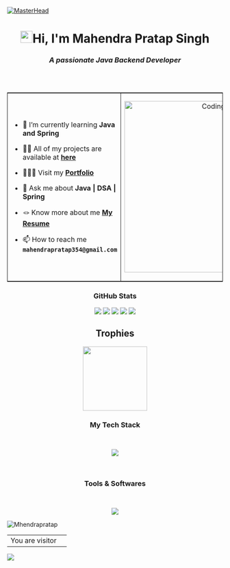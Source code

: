 [![MasterHead](https://capsule-render.vercel.app/api?type=waving&color=gradient&height=100&section=header)](https://mhendrapratap.github.io/)
<h1 align="center"><img src="https://media.giphy.com/media/hvRJCLFzcasrR4ia7z/giphy.gif" width="28">Hi, I'm Mahendra Pratap Singh</h1>
<h3 align="center" ><i>A passionate Java Backend Developer</i></h3>
<br>
<table style="border: 0.5px solid;" align="center" widht="100%">
<tr>
<td width="55%" >  
 
<!--  &nbsp;&nbsp;&nbsp;&nbsp;[![](https://visitcount.itsvg.in/api?id=Mhendrapratap&icon=0&color=1)](https://visitcount.itsvg.in)  -->
 
- 🌱 I’m currently learning **Java and Spring**
 
- 👨‍💻 All of my projects are available at **[here](https://github.com/Mhendrapratap/Mhendrapratap)**
 
- 👨🏻‍🎓 Visit my **[Portfolio](https://mhendrapratap.github.io/)**
 
- 💬 Ask me about **Java | DSA | Spring**
 
- 🪢 Know more about me **[My Resume](https://drive.google.com/file/d/1LhTjZEdtS4vM05BD1QAa_KU8LkWvZHPv/view?usp=sharing)**
 
- 📫 How to reach me **`mahendrapratap354@gmail.com`**
 
 </td>
    <td width="45%" style="border:0.5px solid">
    <p align="center"><img alt="Coding" width="400" src="https://cdn.dribbble.com/users/1162077/screenshots/3848914/programmer.gif"></p>
    </td>
  </tr>
  <br>
</table> 
<!-- <table align="center" border="0.1">
 <th colspan="2"> <div><h2 align="center"><b>Stats&nbsp;&nbsp;&nbsp;&nbsp;&nbsp;&nbsp;</b></h2></div> </th>
<tr widht="100%">
    <td>
    <a href="https://github.com/Mhendrapratap"><img align="centre" src="https://github-readme-stats.vercel.app/api?username=Mhendrapratap&theme=tokyonight&hide_border=true&include_all_commits=true&count_private=true" alt="Mahendra's Github Stats" height="180rem"/>
    </a>
     </td>
    <td> 
    <a href="https://github.com/Mhendrapratap"><img align="center" src="https://github-readme-streak-stats.herokuapp.com/?user=Mhendrapratap&theme=tokyonight&hide_border=true" height="180rem"/></a>
     </td>
  </tr>
<tr>
    <td width="55%" colspan="2">
     <p align="center">
    <img height="150em" src="https://github-readme-stats.vercel.app/api/top-langs/?username=Mhendrapratap&theme=tokyonight&hide_border=true&include_all_commits=true&count_private=true&layout=compact"/>
      </p>
    </td>
  </tr> -->
<!--------------------------- Github Stats ---------------------->
<h3 align="center">GitHub Stats</h3>

<p align="center">
<img src="http://github-profile-summary-cards.vercel.app/api/cards/profile-details?username=Mhendrapratap&theme=github_dark">
<img src="http://github-profile-summary-cards.vercel.app/api/cards/repos-per-language?username=Mhendrapratap&theme=github_dark">
<img src="http://github-profile-summary-cards.vercel.app/api/cards/most-commit-language?username=Mhendrapratap&theme=github_dark">
<img src="http://github-profile-summary-cards.vercel.app/api/cards/stats?username=Mhendrapratap&theme=github_dark">
<img src="http://github-profile-summary-cards.vercel.app/api/cards/productive-time?username=Mhendrapratap&theme=github_dark&utcOffset=8">
	
</p>
<!------------------------------ Trophies ------------------------>
 </table>
  <tr>
    <td>
    <h2 align="center"><b>Trophies</b></h2>
    <p align="center">
    <img height="150em" src="https://github-profile-trophy.vercel.app/?username=Mhendrapratap&theme=darkhub&no-frame=true&no-bg=false&margin-w=4"/>
    </p>
    </td>
    </tr>
</table>
<!-------------- TEch Stack --------------->
<h3 align="center">My Tech Stack</h3>
<br/>
<p align="center" >
  <a href="https://skillicons.dev">
    <img src="https://skillicons.dev/icons?i=java,linux,spring,hibernate,maven,mysql,js,html,bootstrap" />
  </a>
</p>

<br/>
<h3 align="center">Tools & Softwares</h3>

<br/>
<p align="center" >
  <a href="https://skillicons.dev">
    <img src="https://skillicons.dev/icons?i=eclipse,git,github,vscode" />
  </a>
</p>

<!-------------  ---------------------->
<p><img align="center" src="https://github-readme-activity-graph.cyclic.app/graph?username=Mhendrapratap&theme=tokyo-night" alt="Mhendrapratap" /></p>
 <table align="center">
  <tr>
    <td>You are visitor</td>
    <td><img src="https://profile-counter.glitch.me/Mhendrapratap/count.svg" alt="" /></td>
  </tr>
</table>

![](https://capsule-render.vercel.app/api?type=waving&color=gradient&height=100&section=footer)
